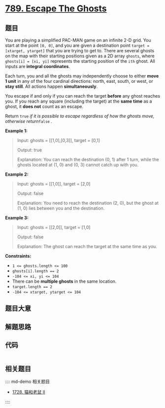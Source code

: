 # [789. Escape The Ghosts](https://leetcode.com/problems/escape-the-ghosts/)

## 题目

You are playing a simplified PAC-MAN game on an infinite 2-D grid. You start
at the point `[0, 0]`, and you are given a destination point `target =
[xtarget, ytarget]` that you are trying to get to. There are several ghosts on
the map with their starting positions given as a 2D array `ghosts`, where
`ghosts[i] = [xi, yi]` represents the starting position of the `ith` ghost.
All inputs are **integral coordinates**.

Each turn, you and all the ghosts may independently choose to either **move 1
unit** in any of the four cardinal directions: north, east, south, or west, or
**stay still**. All actions happen **simultaneously**.

You escape if and only if you can reach the target **before** any ghost
reaches you. If you reach any square (including the target) at the **same
time** as a ghost, it **does not** count as an escape.

Return `true` _if it is possible to escape regardless of how the ghosts move,
otherwise return_`false` _._



**Example 1:**

> Input: ghosts = [[1,0],[0,3]], target = [0,1]
> 
> Output: true
> 
> Explanation: You can reach the destination (0, 1) after 1 turn, while the ghosts located at (1, 0) and (0, 3) cannot catch up with you.

**Example 2:**

> Input: ghosts = [[1,0]], target = [2,0]
> 
> Output: false
> 
> Explanation: You need to reach the destination (2, 0), but the ghost at (1, 0) lies between you and the destination.

**Example 3:**

> Input: ghosts = [[2,0]], target = [1,0]
> 
> Output: false
> 
> Explanation: The ghost can reach the target at the same time as you.

**Constraints:**

  * `1 <= ghosts.length <= 100`
  * `ghosts[i].length == 2`
  * `-104 <= xi, yi <= 104`
  * There can be **multiple ghosts** in the same location.
  * `target.length == 2`
  * `-104 <= xtarget, ytarget <= 104`


## 题目大意

## 解题思路

## 代码

```javascript

```

## 相关题目

:::: md-demo 相关题目
- [1728. 猫和老鼠 II](https://leetcode.com/problems/cat-and-mouse-ii)

::::
